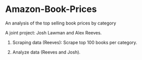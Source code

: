 # Amazon-Book-Prices
An analysis of the top selling book prices by category

A joint project: Josh Lawman and Alex Reeves.

1. Scraping data (Reeves):
Scrape top 100 books per category.

2. Analyze data (Reeves and Josh).

